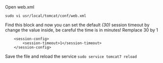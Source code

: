 Open web.xml  

```sudo vi usr/local/tomcat/conf/web.xml```

Find this block and now you can set the default *(30)* session timeout by change the value inside, be careful the time is in minutes!
Remplace 30 by 1
```
    <session-config>
        <session-timeout>1</session-timeout>
    </session-config>
```

Save the file and reload the service 
```sudo service tomcat7 reload```
